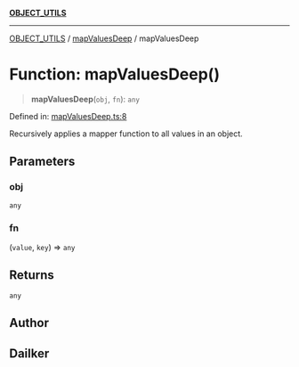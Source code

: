 [**OBJECT_UTILS**](../../README.md)

***

[OBJECT_UTILS](../../README.md) / [mapValuesDeep](../README.md) / mapValuesDeep

# Function: mapValuesDeep()

> **mapValuesDeep**(`obj`, `fn`): `any`

Defined in: [mapValuesDeep.ts:8](https://github.com/dailker/everyutil/blob/2a1290e25c1270a5e1af64099b97f8d5fc086e59/src/object/mapValuesDeep.ts#L8)

Recursively applies a mapper function to all values in an object.

## Parameters

### obj

`any`

### fn

(`value`, `key`) => `any`

## Returns

`any`

## Author

## Dailker
